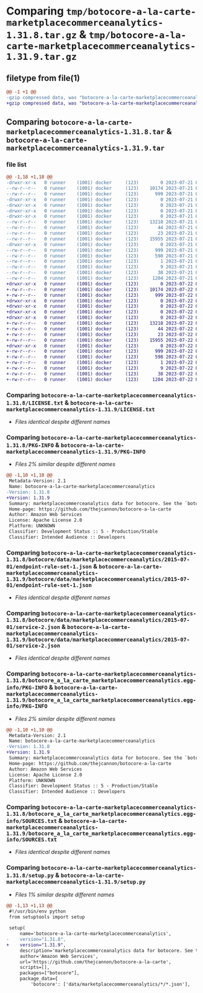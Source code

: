 # Comparing `tmp/botocore-a-la-carte-marketplacecommerceanalytics-1.31.8.tar.gz` & `tmp/botocore-a-la-carte-marketplacecommerceanalytics-1.31.9.tar.gz`

## filetype from file(1)

```diff
@@ -1 +1 @@
-gzip compressed data, was "botocore-a-la-carte-marketplacecommerceanalytics-1.31.8.tar", last modified: Fri Jul 21 01:21:44 2023, max compression
+gzip compressed data, was "botocore-a-la-carte-marketplacecommerceanalytics-1.31.9.tar", last modified: Sat Jul 22 01:20:45 2023, max compression
```

## Comparing `botocore-a-la-carte-marketplacecommerceanalytics-1.31.8.tar` & `botocore-a-la-carte-marketplacecommerceanalytics-1.31.9.tar`

### file list

```diff
@@ -1,18 +1,18 @@
-drwxr-xr-x   0 runner    (1001) docker     (123)        0 2023-07-21 01:21:44.195350 botocore-a-la-carte-marketplacecommerceanalytics-1.31.8/
--rw-r--r--   0 runner    (1001) docker     (123)    10174 2023-07-21 01:21:43.000000 botocore-a-la-carte-marketplacecommerceanalytics-1.31.8/LICENSE.txt
--rw-r--r--   0 runner    (1001) docker     (123)      999 2023-07-21 01:21:44.195350 botocore-a-la-carte-marketplacecommerceanalytics-1.31.8/PKG-INFO
-drwxr-xr-x   0 runner    (1001) docker     (123)        0 2023-07-21 01:21:44.195350 botocore-a-la-carte-marketplacecommerceanalytics-1.31.8/botocore/
-drwxr-xr-x   0 runner    (1001) docker     (123)        0 2023-07-21 01:21:44.195350 botocore-a-la-carte-marketplacecommerceanalytics-1.31.8/botocore/data/
-drwxr-xr-x   0 runner    (1001) docker     (123)        0 2023-07-21 01:21:44.195350 botocore-a-la-carte-marketplacecommerceanalytics-1.31.8/botocore/data/marketplacecommerceanalytics/
-drwxr-xr-x   0 runner    (1001) docker     (123)        0 2023-07-21 01:21:44.195350 botocore-a-la-carte-marketplacecommerceanalytics-1.31.8/botocore/data/marketplacecommerceanalytics/2015-07-01/
--rw-r--r--   0 runner    (1001) docker     (123)    13218 2023-07-21 01:21:06.000000 botocore-a-la-carte-marketplacecommerceanalytics-1.31.8/botocore/data/marketplacecommerceanalytics/2015-07-01/endpoint-rule-set-1.json
--rw-r--r--   0 runner    (1001) docker     (123)       44 2023-07-21 01:21:06.000000 botocore-a-la-carte-marketplacecommerceanalytics-1.31.8/botocore/data/marketplacecommerceanalytics/2015-07-01/examples-1.json
--rw-r--r--   0 runner    (1001) docker     (123)       23 2023-07-21 01:21:06.000000 botocore-a-la-carte-marketplacecommerceanalytics-1.31.8/botocore/data/marketplacecommerceanalytics/2015-07-01/paginators-1.json
--rw-r--r--   0 runner    (1001) docker     (123)    15955 2023-07-21 01:21:06.000000 botocore-a-la-carte-marketplacecommerceanalytics-1.31.8/botocore/data/marketplacecommerceanalytics/2015-07-01/service-2.json
-drwxr-xr-x   0 runner    (1001) docker     (123)        0 2023-07-21 01:21:44.195350 botocore-a-la-carte-marketplacecommerceanalytics-1.31.8/botocore_a_la_carte_marketplacecommerceanalytics.egg-info/
--rw-r--r--   0 runner    (1001) docker     (123)      999 2023-07-21 01:21:44.000000 botocore-a-la-carte-marketplacecommerceanalytics-1.31.8/botocore_a_la_carte_marketplacecommerceanalytics.egg-info/PKG-INFO
--rw-r--r--   0 runner    (1001) docker     (123)      598 2023-07-21 01:21:44.000000 botocore-a-la-carte-marketplacecommerceanalytics-1.31.8/botocore_a_la_carte_marketplacecommerceanalytics.egg-info/SOURCES.txt
--rw-r--r--   0 runner    (1001) docker     (123)        1 2023-07-21 01:21:44.000000 botocore-a-la-carte-marketplacecommerceanalytics-1.31.8/botocore_a_la_carte_marketplacecommerceanalytics.egg-info/dependency_links.txt
--rw-r--r--   0 runner    (1001) docker     (123)        9 2023-07-21 01:21:44.000000 botocore-a-la-carte-marketplacecommerceanalytics-1.31.8/botocore_a_la_carte_marketplacecommerceanalytics.egg-info/top_level.txt
--rw-r--r--   0 runner    (1001) docker     (123)       38 2023-07-21 01:21:44.195350 botocore-a-la-carte-marketplacecommerceanalytics-1.31.8/setup.cfg
--rw-r--r--   0 runner    (1001) docker     (123)     1204 2023-07-21 01:21:43.000000 botocore-a-la-carte-marketplacecommerceanalytics-1.31.8/setup.py
+drwxr-xr-x   0 runner    (1001) docker     (123)        0 2023-07-22 01:20:45.645236 botocore-a-la-carte-marketplacecommerceanalytics-1.31.9/
+-rw-r--r--   0 runner    (1001) docker     (123)    10174 2023-07-22 01:20:45.000000 botocore-a-la-carte-marketplacecommerceanalytics-1.31.9/LICENSE.txt
+-rw-r--r--   0 runner    (1001) docker     (123)      999 2023-07-22 01:20:45.645236 botocore-a-la-carte-marketplacecommerceanalytics-1.31.9/PKG-INFO
+drwxr-xr-x   0 runner    (1001) docker     (123)        0 2023-07-22 01:20:45.645236 botocore-a-la-carte-marketplacecommerceanalytics-1.31.9/botocore/
+drwxr-xr-x   0 runner    (1001) docker     (123)        0 2023-07-22 01:20:45.645236 botocore-a-la-carte-marketplacecommerceanalytics-1.31.9/botocore/data/
+drwxr-xr-x   0 runner    (1001) docker     (123)        0 2023-07-22 01:20:45.645236 botocore-a-la-carte-marketplacecommerceanalytics-1.31.9/botocore/data/marketplacecommerceanalytics/
+drwxr-xr-x   0 runner    (1001) docker     (123)        0 2023-07-22 01:20:45.645236 botocore-a-la-carte-marketplacecommerceanalytics-1.31.9/botocore/data/marketplacecommerceanalytics/2015-07-01/
+-rw-r--r--   0 runner    (1001) docker     (123)    13218 2023-07-22 01:20:09.000000 botocore-a-la-carte-marketplacecommerceanalytics-1.31.9/botocore/data/marketplacecommerceanalytics/2015-07-01/endpoint-rule-set-1.json
+-rw-r--r--   0 runner    (1001) docker     (123)       44 2023-07-22 01:20:09.000000 botocore-a-la-carte-marketplacecommerceanalytics-1.31.9/botocore/data/marketplacecommerceanalytics/2015-07-01/examples-1.json
+-rw-r--r--   0 runner    (1001) docker     (123)       23 2023-07-22 01:20:09.000000 botocore-a-la-carte-marketplacecommerceanalytics-1.31.9/botocore/data/marketplacecommerceanalytics/2015-07-01/paginators-1.json
+-rw-r--r--   0 runner    (1001) docker     (123)    15955 2023-07-22 01:20:09.000000 botocore-a-la-carte-marketplacecommerceanalytics-1.31.9/botocore/data/marketplacecommerceanalytics/2015-07-01/service-2.json
+drwxr-xr-x   0 runner    (1001) docker     (123)        0 2023-07-22 01:20:45.645236 botocore-a-la-carte-marketplacecommerceanalytics-1.31.9/botocore_a_la_carte_marketplacecommerceanalytics.egg-info/
+-rw-r--r--   0 runner    (1001) docker     (123)      999 2023-07-22 01:20:45.000000 botocore-a-la-carte-marketplacecommerceanalytics-1.31.9/botocore_a_la_carte_marketplacecommerceanalytics.egg-info/PKG-INFO
+-rw-r--r--   0 runner    (1001) docker     (123)      598 2023-07-22 01:20:45.000000 botocore-a-la-carte-marketplacecommerceanalytics-1.31.9/botocore_a_la_carte_marketplacecommerceanalytics.egg-info/SOURCES.txt
+-rw-r--r--   0 runner    (1001) docker     (123)        1 2023-07-22 01:20:45.000000 botocore-a-la-carte-marketplacecommerceanalytics-1.31.9/botocore_a_la_carte_marketplacecommerceanalytics.egg-info/dependency_links.txt
+-rw-r--r--   0 runner    (1001) docker     (123)        9 2023-07-22 01:20:45.000000 botocore-a-la-carte-marketplacecommerceanalytics-1.31.9/botocore_a_la_carte_marketplacecommerceanalytics.egg-info/top_level.txt
+-rw-r--r--   0 runner    (1001) docker     (123)       38 2023-07-22 01:20:45.645236 botocore-a-la-carte-marketplacecommerceanalytics-1.31.9/setup.cfg
+-rw-r--r--   0 runner    (1001) docker     (123)     1204 2023-07-22 01:20:45.000000 botocore-a-la-carte-marketplacecommerceanalytics-1.31.9/setup.py
```

### Comparing `botocore-a-la-carte-marketplacecommerceanalytics-1.31.8/LICENSE.txt` & `botocore-a-la-carte-marketplacecommerceanalytics-1.31.9/LICENSE.txt`

 * *Files identical despite different names*

### Comparing `botocore-a-la-carte-marketplacecommerceanalytics-1.31.8/PKG-INFO` & `botocore-a-la-carte-marketplacecommerceanalytics-1.31.9/PKG-INFO`

 * *Files 2% similar despite different names*

```diff
@@ -1,10 +1,10 @@
 Metadata-Version: 2.1
 Name: botocore-a-la-carte-marketplacecommerceanalytics
-Version: 1.31.8
+Version: 1.31.9
 Summary: marketplacecommerceanalytics data for botocore. See the `botocore-a-la-carte` package for more info.
 Home-page: https://github.com/thejcannon/botocore-a-la-carte
 Author: Amazon Web Services
 License: Apache License 2.0
 Platform: UNKNOWN
 Classifier: Development Status :: 5 - Production/Stable
 Classifier: Intended Audience :: Developers
```

### Comparing `botocore-a-la-carte-marketplacecommerceanalytics-1.31.8/botocore/data/marketplacecommerceanalytics/2015-07-01/endpoint-rule-set-1.json` & `botocore-a-la-carte-marketplacecommerceanalytics-1.31.9/botocore/data/marketplacecommerceanalytics/2015-07-01/endpoint-rule-set-1.json`

 * *Files identical despite different names*

### Comparing `botocore-a-la-carte-marketplacecommerceanalytics-1.31.8/botocore/data/marketplacecommerceanalytics/2015-07-01/service-2.json` & `botocore-a-la-carte-marketplacecommerceanalytics-1.31.9/botocore/data/marketplacecommerceanalytics/2015-07-01/service-2.json`

 * *Files identical despite different names*

### Comparing `botocore-a-la-carte-marketplacecommerceanalytics-1.31.8/botocore_a_la_carte_marketplacecommerceanalytics.egg-info/PKG-INFO` & `botocore-a-la-carte-marketplacecommerceanalytics-1.31.9/botocore_a_la_carte_marketplacecommerceanalytics.egg-info/PKG-INFO`

 * *Files 2% similar despite different names*

```diff
@@ -1,10 +1,10 @@
 Metadata-Version: 2.1
 Name: botocore-a-la-carte-marketplacecommerceanalytics
-Version: 1.31.8
+Version: 1.31.9
 Summary: marketplacecommerceanalytics data for botocore. See the `botocore-a-la-carte` package for more info.
 Home-page: https://github.com/thejcannon/botocore-a-la-carte
 Author: Amazon Web Services
 License: Apache License 2.0
 Platform: UNKNOWN
 Classifier: Development Status :: 5 - Production/Stable
 Classifier: Intended Audience :: Developers
```

### Comparing `botocore-a-la-carte-marketplacecommerceanalytics-1.31.8/botocore_a_la_carte_marketplacecommerceanalytics.egg-info/SOURCES.txt` & `botocore-a-la-carte-marketplacecommerceanalytics-1.31.9/botocore_a_la_carte_marketplacecommerceanalytics.egg-info/SOURCES.txt`

 * *Files identical despite different names*

### Comparing `botocore-a-la-carte-marketplacecommerceanalytics-1.31.8/setup.py` & `botocore-a-la-carte-marketplacecommerceanalytics-1.31.9/setup.py`

 * *Files 1% similar despite different names*

```diff
@@ -1,13 +1,13 @@
 #!/usr/bin/env python
 from setuptools import setup
 
 setup(
     name='botocore-a-la-carte-marketplacecommerceanalytics',
-    version="1.31.8",
+    version="1.31.9",
     description='marketplacecommerceanalytics data for botocore. See the `botocore-a-la-carte` package for more info.',
     author='Amazon Web Services',
     url='https://github.com/thejcannon/botocore-a-la-carte',
     scripts=[],
     packages=["botocore"],
     package_data={
         'botocore': ['data/marketplacecommerceanalytics/*/*.json'],
```

